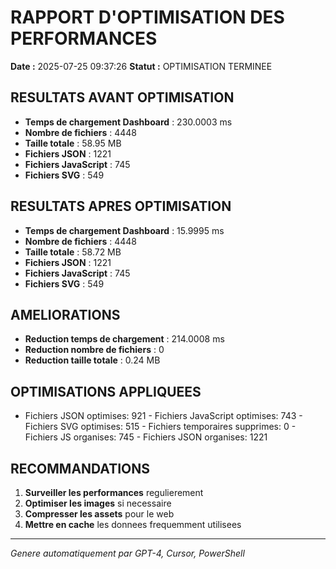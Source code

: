 ﻿# RAPPORT D'OPTIMISATION DES PERFORMANCES

**Date :** 2025-07-25 09:37:26
**Statut :** OPTIMISATION TERMINEE

## RESULTATS AVANT OPTIMISATION

- **Temps de chargement Dashboard** : 230.0003 ms
- **Nombre de fichiers** : 4448
- **Taille totale** : 58.95 MB
- **Fichiers JSON** : 1221
- **Fichiers JavaScript** : 745
- **Fichiers SVG** : 549

## RESULTATS APRES OPTIMISATION

- **Temps de chargement Dashboard** : 15.9995 ms
- **Nombre de fichiers** : 4448
- **Taille totale** : 58.72 MB
- **Fichiers JSON** : 1221
- **Fichiers JavaScript** : 745
- **Fichiers SVG** : 549

## AMELIORATIONS

- **Reduction temps de chargement** : 214.0008 ms
- **Reduction nombre de fichiers** : 0
- **Reduction taille totale** : 0.24 MB

## OPTIMISATIONS APPLIQUEES

- Fichiers JSON optimises: 921 - Fichiers JavaScript optimises: 743 - Fichiers SVG optimises: 515 - Fichiers temporaires supprimes: 0 - Fichiers JS organises: 745 - Fichiers JSON organises: 1221

## RECOMMANDATIONS

1. **Surveiller les performances** regulierement
2. **Optimiser les images** si necessaire
3. **Compresser les assets** pour le web
4. **Mettre en cache** les donnees frequemment utilisees

---
*Genere automatiquement par GPT-4, Cursor, PowerShell*
